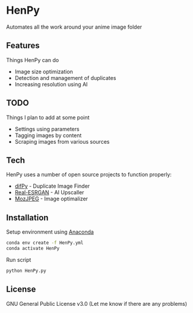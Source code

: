 # HenPy
Automates all the work around your anime image folder

## Features
Things HenPy can do

- Image size optimization
- Detection and management of duplicates
- Increasing resolution using AI

## TODO
Things I plan to add at some point

- Settings using parameters
- Tagging images by content
- Scraping images from various sources

## Tech

HenPy uses a number of open source projects to function properly:

- [difPy](https://github.com/elisemercury/Duplicate-Image-Finder) - Duplicate Image Finder
- [Real-ESRGAN](https://github.com/xinntao/Real-ESRGAN) - AI Upscaller
- [MozJPEG](https://github.com/wanadev/mozjpeg-lossless-optimization) - Image optimalizer

## Installation

Setup environment using [Anaconda](https://www.anaconda.com)
```sh
conda env create -f HenPy.yml
conda activate HenPy
```

Run script
```sh
python HenPy.py
```

## License

GNU General Public License v3.0
(Let me know if there are any problems)